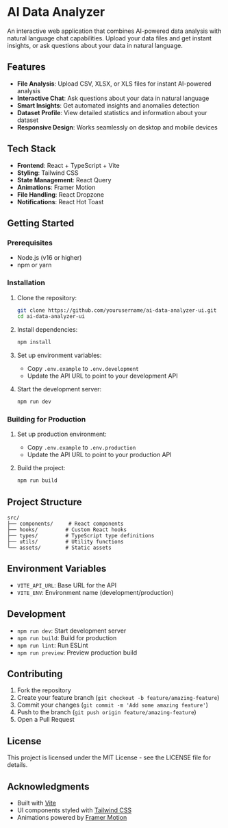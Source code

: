 # AI Data Analyzer

An interactive web application that combines AI-powered data analysis with natural language chat capabilities. Upload your data files and get instant insights, or ask questions about your data in natural language.

## Features

- **File Analysis**: Upload CSV, XLSX, or XLS files for instant AI-powered analysis
- **Interactive Chat**: Ask questions about your data in natural language
- **Smart Insights**: Get automated insights and anomalies detection
- **Dataset Profile**: View detailed statistics and information about your dataset
- **Responsive Design**: Works seamlessly on desktop and mobile devices

## Tech Stack

- **Frontend**: React + TypeScript + Vite
- **Styling**: Tailwind CSS
- **State Management**: React Query
- **Animations**: Framer Motion
- **File Handling**: React Dropzone
- **Notifications**: React Hot Toast

## Getting Started

### Prerequisites

- Node.js (v16 or higher)
- npm or yarn

### Installation

1. Clone the repository:
   ```bash
   git clone https://github.com/yourusername/ai-data-analyzer-ui.git
   cd ai-data-analyzer-ui
   ```

2. Install dependencies:
   ```bash
   npm install
   ```

3. Set up environment variables:
   - Copy `.env.example` to `.env.development`
   - Update the API URL to point to your development API

4. Start the development server:
   ```bash
   npm run dev
   ```

### Building for Production

1. Set up production environment:
   - Copy `.env.example` to `.env.production`
   - Update the API URL to point to your production API

2. Build the project:
   ```bash
   npm run build
   ```

## Project Structure

```
src/
├── components/     # React components
├── hooks/         # Custom React hooks
├── types/         # TypeScript type definitions
├── utils/         # Utility functions
└── assets/        # Static assets
```

## Environment Variables

- `VITE_API_URL`: Base URL for the API
- `VITE_ENV`: Environment name (development/production)

## Development

- `npm run dev`: Start development server
- `npm run build`: Build for production
- `npm run lint`: Run ESLint
- `npm run preview`: Preview production build

## Contributing

1. Fork the repository
2. Create your feature branch (`git checkout -b feature/amazing-feature`)
3. Commit your changes (`git commit -m 'Add some amazing feature'`)
4. Push to the branch (`git push origin feature/amazing-feature`)
5. Open a Pull Request

## License

This project is licensed under the MIT License - see the LICENSE file for details.

## Acknowledgments

- Built with [Vite](https://vitejs.dev/)
- UI components styled with [Tailwind CSS](https://tailwindcss.com/)
- Animations powered by [Framer Motion](https://www.framer.com/motion/)
